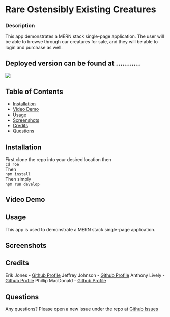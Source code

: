 # Rare Ostensibly Existing Creatures
 
### Description 
This app demonstrates a MERN stack single-page application. The user will be able to browse through our creatures for sale, and they will be able to login and purchase as well.
  
## Deployed version can be found at ...........


![](https://github.com/Jonzee1914/roe)

## Table of Contents 
* [Installation](#installation)
* [Video Demo](#video-demo)
* [Usage](#usage)
* [Screenshots](#screenshots)
* [Credits](#credits)
* [Questions](#questions)

## Installation

First clone the repo into your desired location then <br/>
`cd roe` <br/>
Then <br/>
`npm install` <br/>
Then simply <br/>
`npm run develop`

## Video Demo
  
## Usage 
This app is used to demonstrate a MERN stack single-page application.

## Screenshots


## Credits
Erik Jones - [Github Profile](https://github.com/Jonzee1914)
Jeffrey Johnson - [Github Profile](https://github.com/frankp27)
Anthony Lively - [Github Profile](https://github.com/Spooncodes)
Phillip MacDonald - [Github Profile](https://github.com/pmacdonald15)


## Questions

Any questions? Please open a new issue under the repo at [Github Issues](https://github.com/Jonzee1914/roe/issues)


